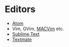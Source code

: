 # Editors

- [Atom](https://atom.io/) 
- Vim, GVim, [MACVim](https://github.com/macvim-dev/macvim) etc.
- [Sublime Text](https://www.sublimetext.com/)
- [Textmate](https://github.com/textmate/textmate)

